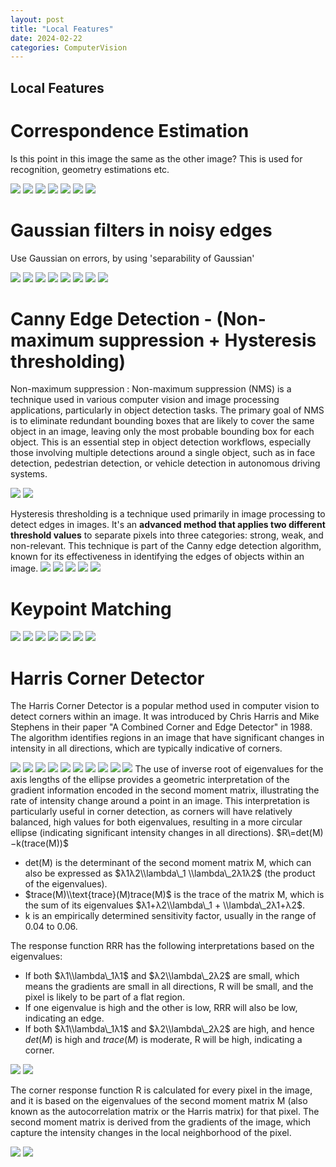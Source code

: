 ```yaml
---
layout: post
title: "Local Features"
date: 2024-02-22
categories: ComputerVision
---
```


## Local Features

# Correspondence Estimation
Is this point in this image the same as the other image? This is used for recognition, geometry estimations etc.

![](/images/2024-02-22/1.png)
![](/images/2024-02-22/2.png)
![](/images/2024-02-22/3.png)
![](/images/2024-02-22/4.png)
![](/images/2024-02-22/5.png)
![](/images/2024-02-22/6.png)
![](/images/2024-02-22/7.png)


# Gaussian filters in noisy edges
Use Gaussian on errors, by using 'separability of Gaussian'

![](/images/2024-02-22/8.png)
![](/images/2024-02-22/9.png)
![](/images/2024-02-22/10.png)
![](/images/2024-02-22/11.png)
![](/images/2024-02-22/12.png)
![](/images/2024-02-22/13.png)
![](/images/2024-02-22/14.png)
![](/images/2024-02-22/15.png)


# Canny Edge Detection - (Non-maximum suppression + Hysteresis thresholding)

Non-maximum suppression : Non-maximum suppression (NMS) is a technique used in various computer vision and image processing applications, particularly in object detection tasks. The primary goal of NMS is to eliminate redundant bounding boxes that are likely to cover the same object in an image, leaving only the most probable bounding box for each object. This is an essential step in object detection workflows, especially those involving multiple detections around a single object, such as in face detection, pedestrian detection, or vehicle detection in autonomous driving systems.


![](/images/2024-02-22/16.png)
![](/images/2024-02-22/17.png)


Hysteresis thresholding is a technique used primarily in image processing to detect edges in images. It's an **advanced method that applies two different threshold values** to separate pixels into three categories: strong, weak, and non-relevant. This technique is part of the Canny edge detection algorithm, known for its effectiveness in identifying the edges of objects within an image.
![](/images/2024-02-22/18.png)
![](/images/2024-02-22/19.png)
![](/images/2024-02-22/20.png)
![](/images/2024-02-22/21.png)
![](/images/2024-02-22/22.png)

# Keypoint Matching

![](/images/2024-02-22/23.png)
![](/images/2024-02-22/24.png)
![](/images/2024-02-22/25.png)
![](/images/2024-02-22/26.png)
![](/images/2024-02-22/27.png)
![](/images/2024-02-22/28.png)
![](/images/2024-02-22/29.png)


# Harris Corner Detector
The Harris Corner Detector is a popular method used in computer vision to detect corners within an image. It was introduced by Chris Harris and Mike Stephens in their paper "A Combined Corner and Edge Detector" in 1988. The algorithm identifies regions in an image that have significant changes in intensity in all directions, which are typically indicative of corners.

![](/images/2024-02-22/30.png)
![](/images/2024-02-22/31.png)
![](/images/2024-02-22/32.png)
![](/images/2024-02-22/33.png)
![](/images/2024-02-22/34.png)
![](/images/2024-02-22/35.png)
![](/images/2024-02-22/36.png)
![](/images/2024-02-22/37.png)
![](/images/2024-02-22/38.png)
![](/images/2024-02-22/39.png)
The use of inverse root of eigenvalues for the axis lengths of the ellipse provides a geometric interpretation of the gradient information encoded in the second moment matrix, illustrating the rate of intensity change around a point in an image. This interpretation is particularly useful in corner detection, as corners will have relatively balanced, high values for both eigenvalues, resulting in a more circular ellipse (indicating significant intensity changes in all directions).
$R\=det(M)−k(trace(M))$
*   det(M) is the determinant of the second moment matrix M, which can also be expressed as $λ1λ2\\lambda\_1 \\lambda\_2λ1​λ2​$ (the product of the eigenvalues).
*   $trace(M)\\text{trace}(M)trace(M)$ is the trace of the matrix M, which is the sum of its eigenvalues $λ1+λ2\\lambda\_1 + \\lambda\_2λ1​+λ2$​.
*   k is an empirically determined sensitivity factor, usually in the range of 0.04 to 0.06.

The response function RRR has the following interpretations based on the eigenvalues:

*   If both $λ1\\lambda\_1λ1$​ and $λ2\\lambda\_2λ2​$ are small, which means the gradients are small in all directions, R will be small, and the pixel is likely to be part of a flat region.
*   If one eigenvalue is high and the other is low, RRR will also be low, indicating an edge.
*   If both $λ1\\lambda\_1λ1$​ and $λ2\\lambda\_2λ2$​ are high, and hence $det⁡(M)$ is high and $trace(M)$ is moderate, R will be high, indicating a corner.


![](/images/2024-02-22/40.png)
![](/images/2024-02-22/41.png)

The corner response function R is calculated for every pixel in the image, and it is based on the eigenvalues of the second moment matrix M (also known as the autocorrelation matrix or the Harris matrix) for that pixel. The second moment matrix is derived from the gradients of the image, which capture the intensity changes in the local neighborhood of the pixel.


![](/images/2024-02-22/42.png)
![](/images/2024-02-22/43.png)
